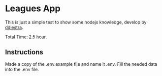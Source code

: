 Leagues App
===========

This is just a simple test to show some nodejs knowledge, develop by <a href="https://github.com/ddiestra">ddiestra</a>.

Total Time: 2.5 hour.

Instructions
------------

Made a copy of the .env.example file and name it .env. 
Fill the needed data into the .env file.